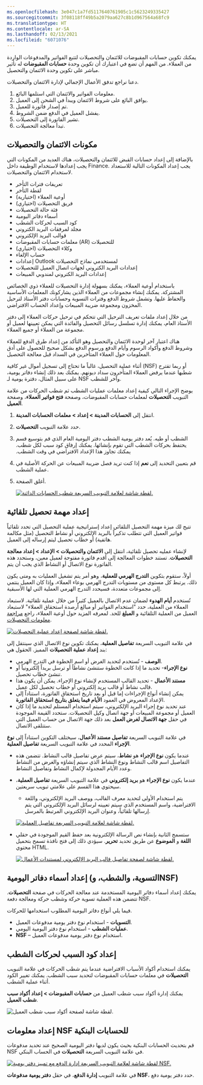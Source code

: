 ```yaml
---
ms.openlocfilehash: 3e047c1a7fd5117640761905c1c5623249335427
ms.sourcegitcommit: 3f08118ff49b5a2079aa627c8b1d967564a68fc9
ms.translationtype: HT
ms.contentlocale: ar-SA
ms.lasthandoff: 02/13/2021
ms.locfileid: "6071076"
---
```

يمكنك تكوين حسابات المقبوضات للائتمان والتحصيلات لتتبع الفواتير والمدفوعات الواردة من العملاء.  من المهم أن تضع في اعتبارك أن تكوين وحدة **حسابات المقبوضات** له تأثير مباشر على تكوين وحدة الائتمان والتحصيل.

دعنا نراجع تدفق الأعمال الإجمالي لإدارة الائتمان والتحصيلات.

1. معلومات الفواتير والائتمان التي استلمها البائع.
1. يوافق البائع على شروط الائتمان ويبدأ في الشحن إلى العميل.
1. تم إصدار فاتورة للعميل.
1. يفشل العميل في الدفع ضمن الشروط.
1. تشير الفاتورة إلى التحصيلات.
1. تبدأ معالجة التحصيلات.


## <a name="credit-and-collections-components"></a>مكونات الائتمان والتحصيلات
بالإضافة إلى إعداد حسابات القبض للائتمان والتحصيلات، هناك العديد من المكونات التي يجب إعدادها لاستخدام الوظيفة داخل Finance. يجب إعداد المكونات التالية للاستعداد لاستخدام الائتمان والتحصيلات.

- تعريفات فترات التأخر
- لقطة التأخر
- أوعية العملاء (اختيارية)
- فريق التحصيلات (اختياري)
- فئة حالة التحصيلات
- أسماء دفاتر اليومية
- كود السبب لحركات الشطب
- مجلد لمرفقات البريد الكتروني
- قوالب البريد الإلكتروني
- معلمات حسابات المقبوضات (AR) للتحصيلات
- وكلاء التحصيلات (اختياري)
- حساب الإلغاء
- إعدادات Outlook لمستخدمي نماذج التحصيلات
- إعدادات البريد الكتروني لجهات اتصال العميل للتحصيلات 
- إعدادات البريد الكتروني لمندوبي المبيعات


باستخدام أوعية العملاء، يمكنك بسهولة إدارة التحصيلات للعملاء ذوي الخصائص المشتركة. يمكنك إنشاء مجموعات من العملاء الذين يشاركونك المعلمات الأساسية والحفاظ عليها. وتشمل شروط الدفع وفترات التسوية وحسابات دفتر الأستاذ لترحيل المخزون ومجموعة ضريبة المبيعات وإعداد الحساب الافتراضي.

من خلال إعداد ملفات تعريف الترحيل التي تتحكم في ترحيل حركات العملاء إلى دفتر الأستاذ العام، يمكنك إدارة تسلسل رسائل التحصيل والفائدة التي يمكن تعيينها لعميل أو مجموعة من العملاء أو جميع العملاء. 

هناك اعتبار آخر لوحدة الائتمان والتحصيل وهو التأكد من إعداد طرق الدفع للعملاء وشروط الدفع وأكواد الرسوم وأيام الدفع ورسوم الدفع بشكل صحيح للحصول على أدق المعلومات حول العملاء المتأخرين في السداد قبل معالجة التحصيل.

أثناء عملية التحصيل، غالباً ما تحتاج إلى تسجيل أموال غير كافية (NSF) أو ربما تقترح شطبها عندما يرفض العملاء المتأخرون سداد ديونهم.
يمكنك بعد ذلك إنشاء دفاتر يومية، على سبيل المثال، دفترة يومية لـ NSF وآخر للشطب. 

يوضح الإجراء التالي كيفية إعداد معلمات عمليات الشطب ثم شطب الحركات من علامة التبويب **التحصيلات** لمعلمات حسابات المقبوضات، وصفحة **فتح فواتير العملاء**، وصفحة **العميل**. 

1.  انتقل إلى **الحسابات المدينة > إعداد > معلمات الحسابات المدينة**.
2.  حدد علامة التبويب **التحصيلات‬**.
3.  قم بتوسيع قسم ‎‏‫الشطب أو طيه. يُعد دفتر يومية الشطب دفتر اليومية العام الذي يحتفظ بحركات الشطب التي تقوم بإنشائها. يمكنك إرفاق كود سبب لكل شطب. يمكنك تجاوز هذا الإعداد الافتراضي في وقت الشطب.
4.  قم بتعيين التحديد إلى **نعم** إذا كنت تريد فصل ضريبة المبيعات عن الحركة الأصلية في عملية الشطب.
5.  أغلق الصفحة.
 
    [![لقطة شاشة لعلامة التبويب السريعة شطب الحسابات الدائنة.](../media/accounts-payable-write-off.png)](../media/accounts-payable-write-off.png#lightbox)

## <a name="set-up-an-automatic-collection-task"></a>إعداد مهمة تحصيل تلقائية 

تتيح لك ميزة مهمة التحصيل التلقائي إعداد إستراتيجية عملية التحصيل التي تحدد تلقائياً فواتير العميل التي تتطلب تذكيراً بالبريد الإلكتروني أو نشاط التحصيل (مثل مكالمة هاتفية) أو خطاب تحصيل ليتم إرساله إلى العميل.

لإنشاء عمليه تحصيل تلقائية، انتقل إلى **الائتمان والتحصيلات > الإعداد > إعداد معالجة التحصيلات**. تستند خطوات المعالجة إلى أقدم فاتورة مفتوحة لعميل معين، وستحدد هذه الفاتورة نوع الاتصال أو النشاط الذي يجب أن يتم.

أولاً، ستقوم بتكوين **التدرج الهرمي للعملية**، وهو أمر يتم تشغيل العمليات به ومتى يكون ذلك. يرتبط كل مستوى من مستويات التدرج الهرمي بوعاء العملاء، وإذا كان العميل ينتمي إلى مجموعات متعددة، فسيحدد التدرج الهرمي العملية التي لها الأسبقية.  

تُستخدم **أيام الهدوء** لضمان عدم الاتصال بالعميل كثيراً من خلال عملية تلقائية. لاستبعاد العملاء من العملية، حدد "استخدام الفواتير أو مبالغ أرصدة استحقاق العملاء" لاستبعاد العميل من العملية التلقائية و **المبلغ** للحد. لمعرفه المزيد حول أوعية العملاء، راجع [مراجعة معلومات التحصيلات](https://docs.microsoft.com/dynamics365/finance/accounts-receivable/tasks/review-collections-information/?azure-portal=true). 
 
[![لقطة شاشة لصفحة إعداد عملية التحصيلات.](../media/hierarchy-ss.png)](../media/hierarchy-ss.png#lightbox)

في علامة التبويب السريعة **تفاصيل العملية**، يمكنك تكوين نوع الاتصال الذي سينتقل إلى بند **إعداد عملية التحصيلات** المميز. الحقول هي:

- **الوصف** - تُستخدم لتحديد الغرض أو اسم الخطوة في التدرج الهرمي.
- **نوع الإجراء**- تحديد ما إذا كانت الخطوة ستنشئ نشاطاً أو ترسل بريداً إلكترونياً أو تنشئ خطاب تحصيل.
- **مستند الأعمال** - تحديد القالب المستخدم لإنشاء نوع الإجراء. يمكن أن يكون هذا قالب نشاط أو قالب بريد إلكتروني أو خطاب تحصيل لكل عميل.
- يمكن إنشاء أنواع الإجراءات إما قبل أو بعد تاريخ استحقاق الفاتورة، استناداً إلى الإعداد المعروض في العمود **الأيام فيما يتعلق بتاريخ استحقاق الفاتورة**.
- عند تحديد نوع إجراء البريد الإلكتروني، سيتم استخدام المستلم لتحديد ما إذا كان العميل أو مجموعة المبيعات أو جهة اتصال وكيل التحصيلات. ستحدد القيمة الموجودة في حقل **جهة الاتصال لغرض العمل** بعد ذلك جهة الاتصال من حساب العميل التي ستتلقى الاتصال.

في علامة التبويب السريعة **تفاصيل مستند الأعمال**، سيختلف التكوين استناداً إلى **نوع الإجراء** المحدد في علامة التبويب السريعة **تفاصيل العملية**. 

- عندما يكون **نوع الإجراء** هو **نشاط**، سيتم عرض تفاصيل قالب النشاط. تتضمن هذه التفاصيل اسم قالب النشاط ونوع النشاط الذي سيتم إنشاؤه والغرض من النشاط وعدد الأيام المجدولة لإكمال النشاط وتفاصيل النشاط. 
- عندما يكون **نوع الإجراء** هو **بريد إلكتروني** في علامة التبويب السريعة **تفاصيل العملية**، سيحتوي هذا القسم على علامتي تبويب سريعتين. 
    - يتم استخدام الأولى لتحديد معرف القالب، ووصف البريد الإلكتروني، واللغة الافتراضية، واسم المستخدم الذي سيتم تعيينه لرسائل البريد الإلكتروني التي يتم إرسالها تلقائياً، وعنوان البريد الإلكتروني المرتبط بالمرسل. 
    
    [![لقطة شاشة لعلامة التبويب السريعة تفاصيل العملية.](../media/process-details-ss.png)](../media/process-details-ss.png#lightbox)

- ستسمح الثانية بإنشاء نص الرسالة الإلكترونية بعد حفظ القيم الموجودة في حقلي **اللغة** و **الموضوع** عن طريق تحديد **تحرير**. سيؤدي ذلك إلى فتح نافذة تسمح بتحميل محتوي HTML. 
 
    [![لقطة شاشة لصفحة تفاصيل قالب البريد الإلكتروني لمستندات الأعمال.](../media/email-template-ss.png)](../media/email-template-ss.png#lightbox)

    

## <a name="set-up-journal-names-settlement-write-off-and-nsf"></a>إعداد أسماء دفاتر اليومية (التسوية، والشطب، وNSF) 

يمكنك إعداد أسماء دفاتر اليومية المستخدمة عند معالجة الحركات في صفحة **التحصيلات**. تتضمن هذه العملية تسوية حركة وشطب حركة ومعالجة دفعة NSF.

فيما يلي أنواع دفاتر اليومية المطلوب استخدامها للحركات.

- **التسويات** - استخدام نوع دفتر يومية مدفوعات العميل.
- **عمليات الشطب** - استخدام نوع دفتر اليومية اليومي.
- **NSF** – استخدام نوع دفتر يومية مدفوعات العميل.

## <a name="set-up-a-reason-code-for-write-off-transactions"></a>إعداد كود السبب لحركات الشطب 

يمكنك استخدام أكواد الأسباب الافتراضية عندما يتم شطب الحركات في علامة التبويب **التحصيلات** في معلمات حسابات المقبوضات لتحديد سبب الشطب. يمكنك تغيير الكود أثناء عملية الشطب.

يمكنك إدارة أكواد سبب شطب العميل من **حسابات المقبوضات > إعداد أكواد سبب شطب العميل**.

![لقطة شاشة لصفحة أكواد سبب شطب العميل.](../media/reasons.png)


## <a name="set-up-nsf-information-for-bank-accounts"></a>إعداد معلومات NSF للحسابات البنكية 

قم بتحديث الحسابات البنكية بحيث يكون لديها دفتر اليومية الصحيح عند تحديد مدفوعات NSF في علامة التبويب السريعة **التحصيلات** في الحساب البنكي. 

[![لقطة شاشة لعلامة التبويب السريعة إدارة الدفع مع تمييز دفتر يومية NSF.](../media/nsf-journal.png)](../media/nsf-journal.png#lightbox)

في علامة التبويب **إدارة الدفع**، في حقل **دفتر يومية مدفوعات NSF**، حدد دفتر يومية دفع.

